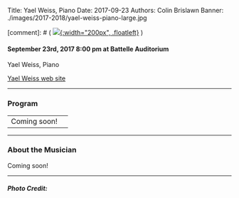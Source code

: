 Title: Yael Weiss, Piano
Date: 2017-09-23
Authors: Colin Brislawn
Banner: ./images/2017-2018/yael-weiss-piano-large.jpg

[comment]: # ( [![ ]({filename}/images/2017-2018/YoungArtists400.jpg){:width="200px", .floatleft}]({filename}./YaelWeiss.md) )


#### September 23rd, 2017 8:00 pm at Battelle Auditorium

Yael Weiss, Piano

[Yael Weiss web site](http://www.yaelweiss.com/)

---

### Program

|                          |                                  |
|--------------------------|---------------------------------:|
| Coming soon!             |                              |


---

### About the Musician

Coming soon!

---

##### Photo Credit:
